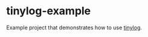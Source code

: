 tinylog-example
===============

Example project that demonstrates how to use [tinylog](https://tinylog.org/v2/).